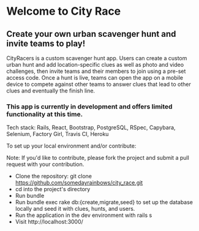 # Welcome to City Race
## Create your own urban scavenger hunt and invite teams to play!

CityRacers is a custom scavenger hunt app. Users can create a custom urban hunt and add location-specific clues as well as photo and video challenges, then invite teams and their members to join using a pre-set access code. Once a hunt is live, teams can open the app on a mobile device to compete against other teams to answer clues that lead to other clues and eventually the finish line. 

### This app is currently in development and offers limited functionality at this time.

Tech stack: Rails, React, Bootstrap, PostgreSQL, RSpec, Capybara, Selenium, Factory Girl, Travis CI, Heroku

To set up your local environment and/or contribute:

Note: If you'd like to contribute, please fork the project and submit a pull request with your contribution.

- Clone the repository: git clone https://github.com/somedayrainbows/city_race.git
- cd into the project's directory
- Run bundle
- Run bundle exec rake db:{create,migrate,seed} to set up the database locally and seed it with clues, hunts, and users.
- Run the application in the dev environment with rails s
- Visit http://localhost:3000/

